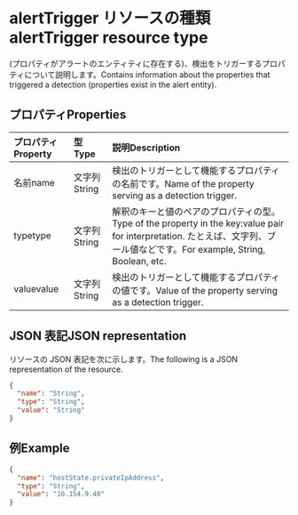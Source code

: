 # <a name="alerttrigger-resource-type"></a><span data-ttu-id="b2ba8-101">alertTrigger リソースの種類</span><span class="sxs-lookup"><span data-stu-id="b2ba8-101">alertTrigger resource type</span></span>

<span data-ttu-id="b2ba8-102">(プロパティがアラートのエンティティに存在する)、検出をトリガーするプロパティについて説明します。</span><span class="sxs-lookup"><span data-stu-id="b2ba8-102">Contains information about the properties that triggered a detection (properties exist in the alert entity).</span></span>

## <a name="properties"></a><span data-ttu-id="b2ba8-103">プロパティ</span><span class="sxs-lookup"><span data-stu-id="b2ba8-103">Properties</span></span>

| <span data-ttu-id="b2ba8-104">プロパティ</span><span class="sxs-lookup"><span data-stu-id="b2ba8-104">Property</span></span>   | <span data-ttu-id="b2ba8-105">型</span><span class="sxs-lookup"><span data-stu-id="b2ba8-105">Type</span></span>|<span data-ttu-id="b2ba8-106">説明</span><span class="sxs-lookup"><span data-stu-id="b2ba8-106">Description</span></span>|
|:---------------|:--------|:----------|
|<span data-ttu-id="b2ba8-107">名前</span><span class="sxs-lookup"><span data-stu-id="b2ba8-107">name</span></span>|<span data-ttu-id="b2ba8-108">文字列</span><span class="sxs-lookup"><span data-stu-id="b2ba8-108">String</span></span>|<span data-ttu-id="b2ba8-109">検出のトリガーとして機能するプロパティの名前です。</span><span class="sxs-lookup"><span data-stu-id="b2ba8-109">Name of the property serving as a detection trigger.</span></span>|
|<span data-ttu-id="b2ba8-110">type</span><span class="sxs-lookup"><span data-stu-id="b2ba8-110">type</span></span>|<span data-ttu-id="b2ba8-111">文字列</span><span class="sxs-lookup"><span data-stu-id="b2ba8-111">String</span></span>|<span data-ttu-id="b2ba8-112">解釈のキーと値のペアのプロパティの型。</span><span class="sxs-lookup"><span data-stu-id="b2ba8-112">Type of the property in the key:value pair for interpretation.</span></span> <span data-ttu-id="b2ba8-113">たとえば、文字列、ブール値などです。</span><span class="sxs-lookup"><span data-stu-id="b2ba8-113">For example, String, Boolean, etc.</span></span>|
|<span data-ttu-id="b2ba8-114">value</span><span class="sxs-lookup"><span data-stu-id="b2ba8-114">value</span></span>|<span data-ttu-id="b2ba8-115">文字列</span><span class="sxs-lookup"><span data-stu-id="b2ba8-115">String</span></span>|<span data-ttu-id="b2ba8-116">検出のトリガーとして機能するプロパティの値です。</span><span class="sxs-lookup"><span data-stu-id="b2ba8-116">Value of the property serving as a detection trigger.</span></span>|

## <a name="json-representation"></a><span data-ttu-id="b2ba8-117">JSON 表記</span><span class="sxs-lookup"><span data-stu-id="b2ba8-117">JSON representation</span></span>

<span data-ttu-id="b2ba8-118">リソースの JSON 表記を次に示します。</span><span class="sxs-lookup"><span data-stu-id="b2ba8-118">The following is a JSON representation of the resource.</span></span>

<!-- {
  "blockType": "resource",
  "optionalProperties": [

  ],
  "@odata.type": "microsoft.graph.alertTrigger"
}-->

```json
{
  "name": "String",
  "type": "String",
  "value": "String"
}

```

## <a name="example"></a><span data-ttu-id="b2ba8-119">例</span><span class="sxs-lookup"><span data-stu-id="b2ba8-119">Example</span></span>

```json
{
  "name": "hostState.privateIpAddress",
  "type": "String",
  "value": "10.154.9.40"
}

```

<!-- uuid: 8fcb5dbc-d5aa-4681-8e31-b001d5168d79
2015-10-25 14:57:30 UTC -->
<!-- {
  "type": "#page.annotation",
  "description": "alertTrigger resource",
  "keywords": "",
  "section": "documentation",
  "tocPath": ""
}-->